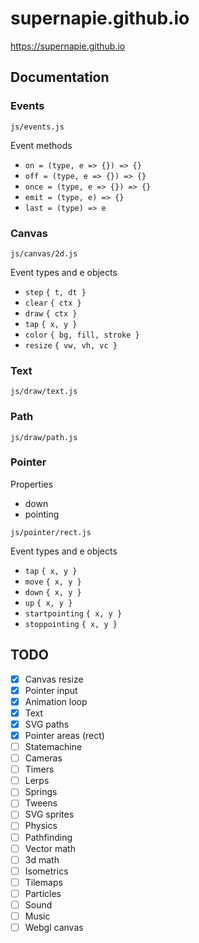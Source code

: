 # supernapie.github.io

https://supernapie.github.io

## Documentation

### Events

`js/events.js`

Event methods

- `on = (type, e => {}) => {}`
- `off = (type, e => {}) => {}`
- `once = (type, e => {}) => {}`
- `emit = (type, e) => {}`
- `last = (type) => e`

### Canvas

`js/canvas/2d.js`

Event types and e objects

- `step` `{ t, dt }`
- `clear` `{ ctx }`
- `draw` `{ ctx }`
- `tap` `{ x, y }`
- `color` `{ bg, fill, stroke }`
- `resize` `{ vw, vh, vc }`

### Text

`js/draw/text.js`

### Path

`js/draw/path.js`

### Pointer

Properties

- down
- pointing

`js/pointer/rect.js`

Event types and e objects

- `tap` `{ x, y }`
- `move` `{ x, y }`
- `down` `{ x, y }`
- `up` `{ x, y }`
- `startpointing` `{ x, y }`
- `stoppointing` `{ x, y }`

## TODO

- [x] Canvas resize
- [x] Pointer input
- [x] Animation loop
- [x] Text
- [x] SVG paths
- [x] Pointer areas (rect)
- [ ] Statemachine
- [ ] Cameras
- [ ] Timers
- [ ] Lerps
- [ ] Springs
- [ ] Tweens
- [ ] SVG sprites
- [ ] Physics
- [ ] Pathfinding
- [ ] Vector math
- [ ] 3d math
- [ ] Isometrics
- [ ] Tilemaps
- [ ] Particles
- [ ] Sound
- [ ] Music
- [ ] Webgl canvas

